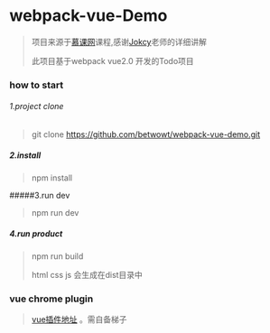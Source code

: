 # webpack-vue-Demo

> 项目来源于[慕课网](https://www.imooc.com/learn/935)课程,感谢[Jokcy](https://www.imooc.com/u/3083408/courses?sort=publish)老师的详细讲解
>
> 此项目基于webpack vue2.0 开发的Todo项目

### how to start

###### 1.project clone

> git clone https://github.com/betwowt/webpack-vue-demo.git

##### 2.install

> npm install

#####3.run dev 

> npm run dev

##### 4.run product

> npm run build  
>
> html css js 会生成在dist目录中

### vue chrome plugin

> [vue插件地址](https://chrome.google.com/webstore/detail/nhdogjmejiglipccpnnnanhbledajbpd) 。需自备梯子



